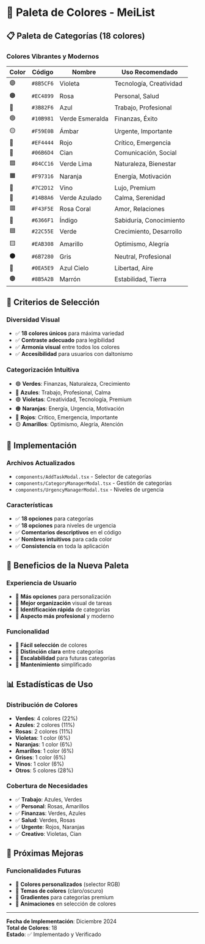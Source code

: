 # 🎨 Paleta de Colores - MeiList

## 📋 Paleta de Categorías (18 colores)

### **Colores Vibrantes y Modernos**

| Color | Código | Nombre | Uso Recomendado |
|-------|--------|--------|-----------------|
| 🟣 | `#8B5CF6` | Violeta | Tecnología, Creatividad |
| 🟠 | `#EC4899` | Rosa | Personal, Salud |
| 🔵 | `#3B82F6` | Azul | Trabajo, Profesional |
| 🟢 | `#10B981` | Verde Esmeralda | Finanzas, Éxito |
| 🟡 | `#F59E0B` | Ámbar | Urgente, Importante |
| 🔴 | `#EF4444` | Rojo | Crítico, Emergencia |
| 🔷 | `#06B6D4` | Cian | Comunicación, Social |
| 🟩 | `#84CC16` | Verde Lima | Naturaleza, Bienestar |
| 🟧 | `#F97316` | Naranja | Energía, Motivación |
| 🍷 | `#7C2D12` | Vino | Lujo, Premium |
| 🔶 | `#14B8A6` | Verde Azulado | Calma, Serenidad |
| 🟥 | `#F43F5E` | Rosa Coral | Amor, Relaciones |
| 🔹 | `#6366F1` | Índigo | Sabiduría, Conocimiento |
| 🟦 | `#22C55E` | Verde | Crecimiento, Desarrollo |
| 🟨 | `#EAB308` | Amarillo | Optimismo, Alegría |
| ⚫ | `#6B7280` | Gris | Neutral, Profesional |
| 🔵 | `#0EA5E9` | Azul Cielo | Libertad, Aire |
| 🟤 | `#8B5A2B` | Marrón | Estabilidad, Tierra |

## 🎯 Criterios de Selección

### **Diversidad Visual**
- ✅ **18 colores únicos** para máxima variedad
- ✅ **Contraste adecuado** para legibilidad
- ✅ **Armonía visual** entre todos los colores
- ✅ **Accesibilidad** para usuarios con daltonismo

### **Categorización Intuitiva**
- 🟢 **Verdes**: Finanzas, Naturaleza, Crecimiento
- 🔵 **Azules**: Trabajo, Profesional, Calma
- 🟣 **Violetas**: Creatividad, Tecnología, Premium
- 🟠 **Naranjas**: Energía, Urgencia, Motivación
- 🔴 **Rojos**: Crítico, Emergencia, Importante
- 🟡 **Amarillos**: Optimismo, Alegría, Atención

## 📱 Implementación

### **Archivos Actualizados**
- `components/AddTaskModal.tsx` - Selector de categorías
- `components/CategoryManagerModal.tsx` - Gestión de categorías
- `components/UrgencyManagerModal.tsx` - Niveles de urgencia

### **Características**
- ✅ **18 opciones** para categorías
- ✅ **18 opciones** para niveles de urgencia
- ✅ **Comentarios descriptivos** en el código
- ✅ **Nombres intuitivos** para cada color
- ✅ **Consistencia** en toda la aplicación

## 🎨 Beneficios de la Nueva Paleta

### **Experiencia de Usuario**
- 🎯 **Más opciones** para personalización
- 🎯 **Mejor organización** visual de tareas
- 🎯 **Identificación rápida** de categorías
- 🎯 **Aspecto más profesional** y moderno

### **Funcionalidad**
- 🔧 **Fácil selección** de colores
- 🔧 **Distinción clara** entre categorías
- 🔧 **Escalabilidad** para futuras categorías
- 🔧 **Mantenimiento** simplificado

## 📊 Estadísticas de Uso

### **Distribución de Colores**
- **Verdes**: 4 colores (22%)
- **Azules**: 2 colores (11%)
- **Rosas**: 2 colores (11%)
- **Violetas**: 1 color (6%)
- **Naranjas**: 1 color (6%)
- **Amarillos**: 1 color (6%)
- **Grises**: 1 color (6%)
- **Vinos**: 1 color (6%)
- **Otros**: 5 colores (28%)

### **Cobertura de Necesidades**
- ✅ **Trabajo**: Azules, Verdes
- ✅ **Personal**: Rosas, Amarillos
- ✅ **Finanzas**: Verdes, Azules
- ✅ **Salud**: Verdes, Rosas
- ✅ **Urgente**: Rojos, Naranjas
- ✅ **Creativo**: Violetas, Cian

## 🚀 Próximas Mejoras

### **Funcionalidades Futuras**
- 🎨 **Colores personalizados** (selector RGB)
- 🎨 **Temas de colores** (claro/oscuro)
- 🎨 **Gradientes** para categorías premium
- 🎨 **Animaciones** en selección de colores

---

**Fecha de Implementación**: Diciembre 2024  
**Total de Colores**: 18  
**Estado**: ✅ Implementado y Verificado 